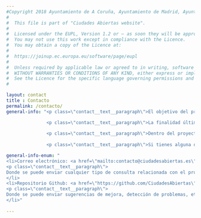 ```yaml
--- 
#Copyright 2018 Ayuntamiento de A Coruña, Ayuntamiento de Madrid, Ayuntamiento de Santiago de Compostela, Ayuntamiento de Zaragoza, Entidad Pública Empresarial Red.es
# 
#  This file is part of "Ciudades Abiertas website".
# 
#  Licensed under the EUPL, Version 1.2 or – as soon they will be approved by the European Commission - subsequent versions of the EUPL (the "Licence");
#  You may not use this work except in compliance with the Licence.
#  You may obtain a copy of the Licence at:
# 
#  https://joinup.ec.europa.eu/software/page/eupl
# 
#  Unless required by applicable law or agreed to in writing, software distributed under the Licence is distributed on an "AS IS" basis,
#  WITHOUT WARRANTIES OR CONDITIONS OF ANY KIND, either express or implied.
#  See the Licence for the specific language governing permissions and limitations under the Licence.
#

layout: contact
title : Contacto
permalink: /contacto/
general-info: "<p class=\"contact__text__paragraph\">El objetivo del proyecto “Ciudades Abiertas” es la ejecución de varias actuaciones dirigidas a la puesta en marcha de un gobierno abierto y transparente apoyado en la tecnología para conseguir calidad y eficiencia en sus servicios, favoreciendo la participación ciudadana y el cumplimiento de las normativas de transparencia.</p>

               <p class=\"contact__text__paragraph\">La finalidad última es la creación de un ecosistema que perdure en el tiempo, en torno a las metodologías y soluciones TIC innovadoras en gobierno abierto, participación y transparencia y que beneficie no sólo a los ayuntamientos participantes en el proyecto, sino a cualquier otra entidad.</p>
               
               <p class=\"contact__text__paragraph\">Dentro del proyecto se fomenta la reutilización de las diferentes soluciones puestas en marcha en cada una de las líneas de actuación y puestas a disposición de la Comunidad, por lo que se anima a todas las entidades que lo deseen, a reutilizarlas e implantarlas.</p>
               
               <p class=\"contact__text__paragraph\">Si tienes alguna duda relativa a la utilización de las soluciones puestas a disposición de la Comunidad o quieres aportar ideas o sugerencias, puedes hacerlo a través de los siguientes canales de comunicación:</p>"

general-info-enum: "
<li>Correo electrónico: <a href=\"mailto:contacto@ciudadesabiertas.es\">contacto@ciudadesabiertas.es</a>
<p class=\"contact__text__paragraph\"> 
Donde se puede enviar cualquier tipo de consulta relacionada con el proyecto.</p>
</li>
<li>Repositorio Github: <a href=\"https://github.com/CiudadesAbiertas\">github.com/CiudadesAbiertas</a>
<p class=\"contact__text__paragraph\">
Donde se puede enviar sugerencias de mejora, detección de problemas, etc. relacionados con una actuación en concreto.</p>
</li>"
               
---
```


